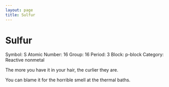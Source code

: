 ```yaml
---
layout: page
title: Sulfur
---
```


# Sulfur
Symbol: S
Atomic Number: 16
Group: 16
Period: 3
Block: p-block
Category: Reactive nonmetal

The more you have it in your hair, the curlier they are. 

You can blame it for the horrible smell at the thermal baths.


